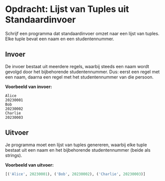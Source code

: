 # Opdracht: Lijst van Tuples uit Standaardinvoer

Schrijf een programma dat standaardinvoer omzet naar een lijst van tuples. Elke tuple bevat een naam en een studentennummer.

## Invoer

De invoer bestaat uit meerdere regels, waarbij steeds een naam wordt gevolgd door het bijbehorende studentennummer. Dus: eerst een regel met een naam, daarna een regel met het studentennummer van die persoon.

**Voorbeeld van invoer:**

```
Alice
20230001
Bob
20230002
Charlie
20230003
```

## Uitvoer

Je programma moet een lijst van tuples genereren, waarbij elke tuple bestaat uit een naam en het bijbehorende studentennummer (beide als strings).

**Voorbeeld van uitvoer:**

```python
[('Alice', 20230001), ('Bob', 20230002), ('Charlie', 20230003)]
```
